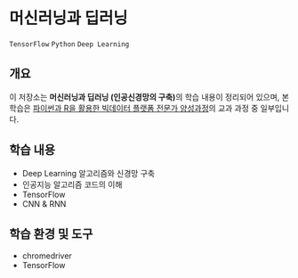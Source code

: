 # 머신러닝과 딥러닝

`TensorFlow` `Python` `Deep Learning`

## 개요

이 저장소는 <b>머신러닝과 딥러닝 (인공신경망의 구축)</b>의 학습 내용이 정리되어 있으며, 본 학습은 [파이썬과 R을 활용한 빅데이터 플랫폼 전문가 양성과정](https://github.com/hwahyeon/itwill-bootcamp-bigdata)의 교과 과정 중 일부입니다.

## 학습 내용
- Deep Learning 알고리즘와 신경망 구축
- 인공지능 알고리즘 코드의 이해
- TensorFlow
- CNN & RNN

## 학습 환경 및 도구
- chromedriver
- TensorFlow
